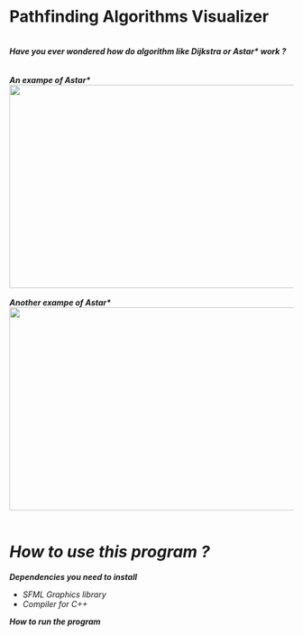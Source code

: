   <h1> Pathfinding Algorithms Visualizer </h1>
  <br>
  <em><strong> Have you ever wondered how do algorithm like Dijkstra or Astar* work ? </strong><em> <br>
  <br>
  <br>
  <strong>An exampe of Astar*</strong><br>
  <img src="https://github.com/MegaChoi/Pathfinding-Visualizer/assets/102965306/1eff9390-0126-41f8-aa9e-ffc179b5064c.gif" alt="" width="640" height="360">
  <br>
  <br>
  <strong>Another exampe of Astar*</strong><br>
  <img src="https://github.com/MegaChoi/Pathfinding-Visualizer/assets/102965306/2dfd7c92-8834-4a51-b728-4959ff90159c.gif" alt="" width="640" height="360">
  <br>
  <br>
  <h1> How to use this program ? </h1>
  <strong> Dependencies you need to install </strong> 
  <ul>
    <li>SFML Graphics library</li>
    <li>Compiler for C++</li>
  </ul>
    <strong> How to run the program </strong> 
  <ul>
